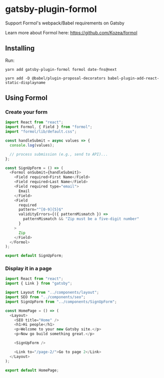 # gatsby-plugin-formol

Support Formol's webpack/Babel requirements on Gatsby

Learn more about Formol here: https://github.com/Kozea/formol

## Installing

Run:

`yarn add gatsby-plugin-formol formol date-fns@next`

`yarn add -D @babel/plugin-proposal-decorators babel-plugin-add-react-static-displayname`

## Using Formol

### Create your form

```js
import React from "react";
import Formol, { Field } from "formol";
import "formol/lib/default.css";

const handleSubmit = async values => {
  console.log(values);

  // process submission (e.g., send to API)...
};

const SignUpForm = () => (
  <Formol onSubmit={handleSubmit}>
    <Field required>First Name</Field>
    <Field required>Last Name</Field>
    <Field required type="email">
      Email
    </Field>
    <Field
      required
      pattern="^[0-9]{5}$"
      validityErrors={({ patternMismatch }) =>
        patternMismatch && "Zip must be a five-digit number"
      }
    >
      Zip
    </Field>
  </Formol>
);

export default SignUpForm;
```

### Display it in a page

```js
import React from "react";
import { Link } from "gatsby";

import Layout from "../components/layout";
import SEO from "../components/seo";
import SignUpForm from "../components/SignUpForm";

const HomePage = () => (
  <Layout>
    <SEO title="Home" />
    <h1>Hi people</h1>
    <p>Welcome to your new Gatsby site.</p>
    <p>Now go build something great.</p>

    <SignUpForm />

    <Link to="/page-2/">Go to page 2</Link>
  </Layout>
);

export default HomePage;
```
